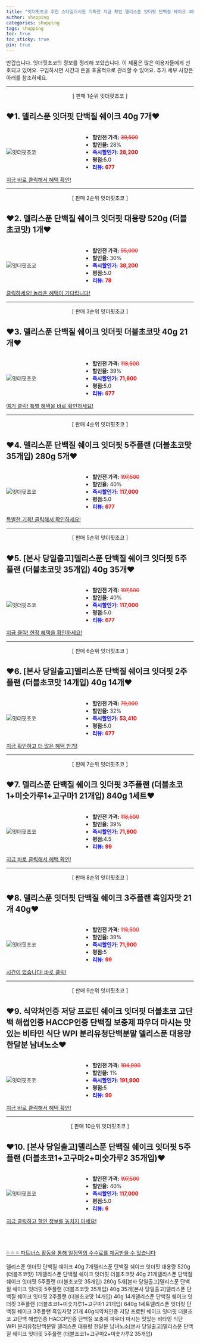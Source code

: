 ```yaml
---
title: "잇더핏초코 추천 스타일리시한 기획전 지금 확인 델리스푼 잇더핏 단백질 쉐이크 40g"
author: shopping
categories: shopping
tags: shopping
toc: true
toc_sticky: true
pin: true
---
```

반갑습니다. 잇더핏초코의 정보를 정리해 보았습니다. 이 제품은 많은 이용자들에게 선호되고 있어요. 구입하시면 시간과 돈을 효율적으로 관리할 수 있어요. 추가 세부 사항은 아래를 참조하세요.

---
<p class="toplist" style="margin: 0 auto; display: block; width: fit-content;">[ 판매 1순위 잇더핏초코 ]</p>

<h2><strong>❤️1. 델리스푼 잇더핏 단백질 쉐이크 40g 7개❤️</strong></h2>

<div style="display: flex; align-items: center;">
    <div style="flex: 0.4;">
        <img src="https://thumbnail8.coupangcdn.com/thumbnails/remote/230x230ex/image/vendor_inventory/46be/dd5392e79e5c931d72cd4dcd233462f694e257d7d88645d5664d305571f1.png" alt="잇더핏초코" style="max-width: 100%;">
    </div>
    <div style="flex: 0.6; margin-left: 10px;">
        <ul>
            <li><strong>할인전 가격:</strong> <del style="color: red;">39,500</del></li>
            <li><strong>할인율:</strong> 28%</li>
            <li><span style='color:blue'><strong>즉시할인가:</strong></span> <span style='color:red'><strong>28,200</strong></span></li>
            <li><strong>평점:</strong>5.0</li>
            <li><span style='color:blue'><strong>리뷰:</strong></span> <span style='color:red'><strong>677</strong></span></li>
        </ul>
    </div>
</div>
<div class="center">
    <a href="https://selin100587.github.io?lptag=AF9450613&subid=githubio&pageKey=7467524918&traceid=V0-153&itemId=16303022593&vendorItemId=85924438225" class="myButton">
        지금 바로 클릭해서 혜택 확인!
    </a>
</div>


---
<p class="toplist" style="margin: 0 auto; display: block; width: fit-content;">[ 판매 2순위 잇더핏초코 ]</p>

<h2><strong>❤️2. 델리스푼 단백질 쉐이크 잇더핏 대용량 520g (더블초코맛) 1개❤️</strong></h2>

<div style="display: flex; align-items: center;">
    <div style="flex: 0.4;">
        <img src="https://thumbnail9.coupangcdn.com/thumbnails/remote/230x230ex/image/vendor_inventory/62c3/26bb0f703ef39f5b2c6425dec5f4a56a7d8c771f78c25038b95aee328610.png" alt="잇더핏초코" style="max-width: 100%;">
    </div>
    <div style="flex: 0.6; margin-left: 10px;">
        <ul>
            <li><strong>할인전 가격:</strong> <del style="color: red;">55,000</del></li>
            <li><strong>할인율:</strong> 30%</li>
            <li><span style='color:blue'><strong>즉시할인가:</strong></span> <span style='color:red'><strong>38,200</strong></span></li>
            <li><strong>평점:</strong>5.0</li>
            <li><span style='color:blue'><strong>리뷰:</strong></span> <span style='color:red'><strong>78</strong></span></li>
        </ul>
    </div>
</div>
<div class="center">
    <a href="https://selin100587.github.io?lptag=AF9450613&subid=githubio&pageKey=8060195157&traceid=V0-153&itemId=22638043715&vendorItemId=89678896062" class="myButton">
        클릭하세요! 놀라운 혜택이 기다립니다!
    </a>
</div>


---
<p class="toplist" style="margin: 0 auto; display: block; width: fit-content;">[ 판매 3순위 잇더핏초코 ]</p>

<h2><strong>❤️3. 델리스푼 단백질 쉐이크 잇더핏 더블초코맛 40g 21개❤️</strong></h2>

<div style="display: flex; align-items: center;">
    <div style="flex: 0.4;">
        <img src="https://thumbnail10.coupangcdn.com/thumbnails/remote/230x230ex/image/vendor_inventory/dd65/c7563f9e7a1b47891884231d9645e6b8bd9b7e14ec27f3a9fce5bcfca931.png" alt="잇더핏초코" style="max-width: 100%;">
    </div>
    <div style="flex: 0.6; margin-left: 10px;">
        <ul>
            <li><strong>할인전 가격:</strong> <del style="color: red;">118,500</del></li>
            <li><strong>할인율:</strong> 39%</li>
            <li><span style='color:blue'><strong>즉시할인가:</strong></span> <span style='color:red'><strong>71,900</strong></span></li>
            <li><strong>평점:</strong>5.0</li>
            <li><span style='color:blue'><strong>리뷰:</strong></span> <span style='color:red'><strong>677</strong></span></li>
        </ul>
    </div>
</div>
<div class="center">
    <a href="https://selin100587.github.io?lptag=AF9450613&subid=githubio&pageKey=7467524918&traceid=V0-153&itemId=18066610024&vendorItemId=86075618282" class="myButton">
        여기 클릭! 특별 혜택을 바로 확인하세요!
    </a>
</div>


---
<p class="toplist" style="margin: 0 auto; display: block; width: fit-content;">[ 판매 4순위 잇더핏초코 ]</p>

<h2><strong>❤️4. 델리스푼 단백질 쉐이크 잇더핏 5주플랜 (더블초코맛 35개입) 280g 5개❤️</strong></h2>

<div style="display: flex; align-items: center;">
    <div style="flex: 0.4;">
        <img src="https://thumbnail7.coupangcdn.com/thumbnails/remote/230x230ex/image/vendor_inventory/2346/074bb4eef55a63098f79095b034e47c2babb73e0348abb4c037cb187b440.png" alt="잇더핏초코" style="max-width: 100%;">
    </div>
    <div style="flex: 0.6; margin-left: 10px;">
        <ul>
            <li><strong>할인전 가격:</strong> <del style="color: red;">197,500</del></li>
            <li><strong>할인율:</strong> 40%</li>
            <li><span style='color:blue'><strong>즉시할인가:</strong></span> <span style='color:red'><strong>117,000</strong></span></li>
            <li><strong>평점:</strong>5.0</li>
            <li><span style='color:blue'><strong>리뷰:</strong></span> <span style='color:red'><strong>677</strong></span></li>
        </ul>
    </div>
</div>
<div class="center">
    <a href="https://selin100587.github.io?lptag=AF9450613&subid=githubio&pageKey=7467524918&traceid=V0-153&itemId=23117821575&vendorItemId=90151009146" class="myButton">
        특별한 기회! 클릭해서 확인하세요!
    </a>
</div>


---
<p class="toplist" style="margin: 0 auto; display: block; width: fit-content;">[ 판매 5순위 잇더핏초코 ]</p>

<h2><strong>❤️5. [본사 당일출고]델리스푼 단백질 쉐이크 잇더핏 5주플랜 (더블초코맛 35개입) 40g 35개❤️</strong></h2>

<div style="display: flex; align-items: center;">
    <div style="flex: 0.4;">
        <img src="https://thumbnail7.coupangcdn.com/thumbnails/remote/230x230ex/image/vendor_inventory/2346/074bb4eef55a63098f79095b034e47c2babb73e0348abb4c037cb187b440.png" alt="잇더핏초코" style="max-width: 100%;">
    </div>
    <div style="flex: 0.6; margin-left: 10px;">
        <ul>
            <li><strong>할인전 가격:</strong> <del style="color: red;">197,500</del></li>
            <li><strong>할인율:</strong> 40%</li>
            <li><span style='color:blue'><strong>즉시할인가:</strong></span> <span style='color:red'><strong>117,000</strong></span></li>
            <li><strong>평점:</strong>5.0</li>
            <li><span style='color:blue'><strong>리뷰:</strong></span> <span style='color:red'><strong>677</strong></span></li>
        </ul>
    </div>
</div>
<div class="center">
    <a href="https://selin100587.github.io?lptag=AF9450613&subid=githubio&pageKey=7467524918&traceid=V0-153&itemId=15118293644&vendorItemId=85220295164" class="myButton">
        지금 클릭! 한정 혜택을 확인하세요!
    </a>
</div>


---
<p class="toplist" style="margin: 0 auto; display: block; width: fit-content;">[ 판매 6순위 잇더핏초코 ]</p>

<h2><strong>❤️6. [본사 당일출고]델리스푼 단백질 쉐이크 잇더핏 2주플랜 (더블초코맛 14개입) 40g 14개❤️</strong></h2>

<div style="display: flex; align-items: center;">
    <div style="flex: 0.4;">
        <img src="https://thumbnail10.coupangcdn.com/thumbnails/remote/230x230ex/image/vendor_inventory/0257/bb1a1494826b1a449725825415b47f4b753bdca98407025c75dba035d96f.png" alt="잇더핏초코" style="max-width: 100%;">
    </div>
    <div style="flex: 0.6; margin-left: 10px;">
        <ul>
            <li><strong>할인전 가격:</strong> <del style="color: red;">79,000</del></li>
            <li><strong>할인율:</strong> 32%</li>
            <li><span style='color:blue'><strong>즉시할인가:</strong></span> <span style='color:red'><strong>53,410</strong></span></li>
            <li><strong>평점:</strong>5.0</li>
            <li><span style='color:blue'><strong>리뷰:</strong></span> <span style='color:red'><strong>677</strong></span></li>
        </ul>
    </div>
</div>
<div class="center">
    <a href="https://selin100587.github.io?lptag=AF9450613&subid=githubio&pageKey=7467524918&traceid=V0-153&itemId=19572706752&vendorItemId=85393073527" class="myButton">
        지금 확인하고 더 많은 혜택 받기!
    </a>
</div>


---
<p class="toplist" style="margin: 0 auto; display: block; width: fit-content;">[ 판매 7순위 잇더핏초코 ]</p>

<h2><strong>❤️7. 델리스푼 단백질 쉐이크 잇더핏 3주플랜 (더블초코1+미숫가루1+고구마1 21개입) 840g 1세트❤️</strong></h2>

<div style="display: flex; align-items: center;">
    <div style="flex: 0.4;">
        <img src="https://thumbnail9.coupangcdn.com/thumbnails/remote/230x230ex/image/vendor_inventory/e86e/696a130e3fe5c59b55724d66e967705a9811bc209f34f79f53f9b9d516e4.png" alt="잇더핏초코" style="max-width: 100%;">
    </div>
    <div style="flex: 0.6; margin-left: 10px;">
        <ul>
            <li><strong>할인전 가격:</strong> <del style="color: red;">118,500</del></li>
            <li><strong>할인율:</strong> 39%</li>
            <li><span style='color:blue'><strong>즉시할인가:</strong></span> <span style='color:red'><strong>71,900</strong></span></li>
            <li><strong>평점:</strong>4.5</li>
            <li><span style='color:blue'><strong>리뷰:</strong></span> <span style='color:red'><strong>99</strong></span></li>
        </ul>
    </div>
</div>
<div class="center">
    <a href="https://selin100587.github.io?lptag=AF9450613&subid=githubio&pageKey=7171147262&traceid=V0-153&itemId=18066782589&vendorItemId=85351065335" class="myButton">
        지금 바로 클릭해서 혜택 확인!
    </a>
</div>


---
<p class="toplist" style="margin: 0 auto; display: block; width: fit-content;">[ 판매 8순위 잇더핏초코 ]</p>

<h2><strong>❤️8. 델리스푼 잇더핏 단백질 쉐이크 3주플랜 흑임자맛 21개 40g❤️</strong></h2>

<div style="display: flex; align-items: center;">
    <div style="flex: 0.4;">
        <img src="https://thumbnail7.coupangcdn.com/thumbnails/remote/230x230ex/image/vendor_inventory/b92e/59bf4fa4455b58fb0f0df918b2f1e91e439ef31c9cbb30bac10982773d89.png" alt="잇더핏초코" style="max-width: 100%;">
    </div>
    <div style="flex: 0.6; margin-left: 10px;">
        <ul>
            <li><strong>할인전 가격:</strong> <del style="color: red;">118,500</del></li>
            <li><strong>할인율:</strong> 39%</li>
            <li><span style='color:blue'><strong>즉시할인가:</strong></span> <span style='color:red'><strong>71,900</strong></span></li>
            <li><strong>평점:</strong>5</li>
            <li><span style='color:blue'><strong>리뷰:</strong></span> <span style='color:red'><strong>99</strong></span></li>
        </ul>
    </div>
</div>
<div class="center">
    <a href="https://selin100587.github.io?lptag=AF9450613&subid=githubio&pageKey=8222558820&traceid=V0-153&itemId=23638751168&vendorItemId=90664190454" class="myButton">
        시간이 없습니다! 바로 클릭!
    </a>
</div>


---
<p class="toplist" style="margin: 0 auto; display: block; width: fit-content;">[ 판매 9순위 잇더핏초코 ]</p>

<h2><strong>❤️9. 식약처인증 저당 프로틴 쉐이크 잇더핏 더블초코 고단백 해썹인증 HACCP인증 단백질 보충제 파우더 마시는 맛있는 비타민 식단 WPI 분리유청단백분말 델리스푼 대용량 한달분 남녀노소❤️</strong></h2>

<div style="display: flex; align-items: center;">
    <div style="flex: 0.4;">
        <img src="https://thumbnail10.coupangcdn.com/thumbnails/remote/230x230ex/image/vendor_inventory/8b26/f090d466e6d709f62c4af16f585f71b34231475f35219412ae02d5893a91.jpg" alt="잇더핏초코" style="max-width: 100%;">
    </div>
    <div style="flex: 0.6; margin-left: 10px;">
        <ul>
            <li><strong>할인전 가격:</strong> <del style="color: red;">194,900</del></li>
            <li><strong>할인율:</strong> 1%</li>
            <li><span style='color:blue'><strong>즉시할인가:</strong></span> <span style='color:red'><strong>191,900</strong></span></li>
            <li><strong>평점:</strong>5</li>
            <li><span style='color:blue'><strong>리뷰:</strong></span> <span style='color:red'><strong>99</strong></span></li>
        </ul>
    </div>
</div>
<div class="center">
    <a href="https://selin100587.github.io?lptag=AF9450613&subid=githubio&pageKey=8255388292&traceid=V0-153&itemId=23773367191&vendorItemId=90797620527" class="myButton">
        지금 바로 클릭해서 혜택 확인!
    </a>
</div>


---
<p class="toplist" style="margin: 0 auto; display: block; width: fit-content;">[ 판매 10순위 잇더핏초코 ]</p>

<h2><strong>❤️10. [본사 당일출고]델리스푼 단백질 쉐이크 잇더핏 5주플랜 (더블초코1+고구마2+미숫가루2 35개입)❤️</strong></h2>

<div style="display: flex; align-items: center;">
    <div style="flex: 0.4;">
        <img src="https://thumbnail10.coupangcdn.com/thumbnails/remote/230x230ex/image/vendor_inventory/74fc/9504ef6414194d6b3c6eeb7ed130522a4846f5bc0d134d9d0984b7cf5167.png" alt="잇더핏초코" style="max-width: 100%;">
    </div>
    <div style="flex: 0.6; margin-left: 10px;">
        <ul>
            <li><strong>할인전 가격:</strong> <del style="color: red;">197,500</del></li>
            <li><strong>할인율:</strong> 40%</li>
            <li><span style='color:blue'><strong>즉시할인가:</strong></span> <span style='color:red'><strong>117,000</strong></span></li>
            <li><strong>평점:</strong>5.0</li>
            <li><span style='color:blue'><strong>리뷰:</strong></span> <span style='color:red'><strong>6</strong></span></li>
        </ul>
    </div>
</div>
<div class="center">
    <a href="https://selin100587.github.io?lptag=AF9450613&subid=githubio&pageKey=7398633261&traceid=V0-153&itemId=19572739671&vendorItemId=85220467976" class="myButton">
        지금 클릭하고 할인 정보를 놓치지 마세요!
    </a>
</div>

<br><br><br>[💦 💦 💦 파트너스 활동을 통해 일정액의 수수료를 제공받을 수 있습니다](https://link.coupang.com/a/bcpT2c)<br><br>델리스푼 잇더핏 단백질 쉐이크 40g 7개델리스푼 단백질 쉐이크 잇더핏 대용량 520g (더블초코맛) 1개델리스푼 단백질 쉐이크 잇더핏 더블초코맛 40g 21개델리스푼 단백질 쉐이크 잇더핏 5주플랜 (더블초코맛 35개입) 280g 5개[본사 당일출고]델리스푼 단백질 쉐이크 잇더핏 5주플랜 (더블초코맛 35개입) 40g 35개[본사 당일출고]델리스푼 단백질 쉐이크 잇더핏 2주플랜 (더블초코맛 14개입) 40g 14개델리스푼 단백질 쉐이크 잇더핏 3주플랜 (더블초코1+미숫가루1+고구마1 21개입) 840g 1세트델리스푼 잇더핏 단백질 쉐이크 3주플랜 흑임자맛 21개 40g식약처인증 저당 프로틴 쉐이크 잇더핏 더블초코 고단백 해썹인증 HACCP인증 단백질 보충제 파우더 마시는 맛있는 비타민 식단 WPI 분리유청단백분말 델리스푼 대용량 한달분 남녀노소[본사 당일출고]델리스푼 단백질 쉐이크 잇더핏 5주플랜 (더블초코1+고구마2+미숫가루2 35개입)